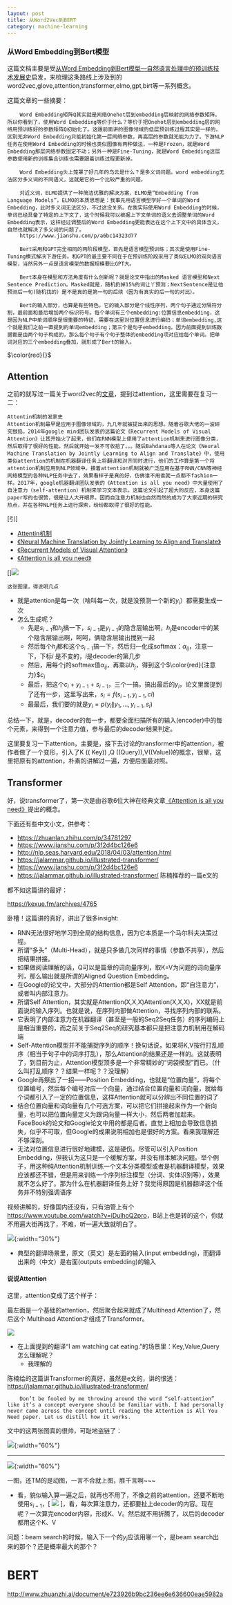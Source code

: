 ```yaml
---
layout: post
title: 从Word2Vec到BERT
category: machine-learning
---
```



### 从Word Embedding到Bert模型

这篇文档主要是受[从Word Embedding到Bert模型—自然语言处理中的预训练技术发展史](http://www.zhuanzhi.ai/document/908b7558689d219ea456210f9aedb9f3)启发，来梳理这条路线上涉及到的word2vec,glove,attention,transformer,elmo,gpt,birt等一系列概念。

这篇文章的一些摘要：

        Word Embedding矩阵Q其实就是网络Onehot层到embedding层映射的网络参数矩阵。所以你看到了，使用Word Embedding等价于什么？等价于把Onehot层到embedding层的网络用预训练好的参数矩阵Q初始化了。这跟前面讲的图像领域的低层预训练过程其实是一样的，区别无非Word Embedding只能初始化第一层网络参数，再高层的参数就无能为力了。下游NLP任务在使用Word Embedding的时候也类似图像有两种做法，一种是Frozen，就是Word Embedding那层网络参数固定不动；另外一种是Fine-Tuning，就是Word Embedding这层参数使用新的训练集合训练也需要跟着训练过程更新掉。

        Word Embedding头上笼罩了好几年的乌云是什么？是多义词问题。word embedding无法区分多义词的不同语义，这就是它的一个比较严重的问题。

        对近义词，ELMO提供了一种简洁优雅的解决方案，ELMO是“Embedding from Language Models”，ELMO的本质思想是：我事先用语言模型学好一个单词的Word Embedding，此时多义词无法区分，不过这没关系。在我实际使用Word Embedding的时候，单词已经具备了特定的上下文了，这个时候我可以根据上下文单词的语义去调整单词的Word Embedding表示，这样经过调整后的Word Embedding更能表达在这个上下文中的具体含义，自然也就解决了多义词的问题了。
        https://www.jianshu.com/p/a6bc14323d77

        Bert采用和GPT完全相同的两阶段模型，首先是语言模型预训练；其次是使用Fine-Tuning模式解决下游任务。和GPT的最主要不同在于在预训练阶段采用了类似ELMO的双向语言模型，当然另外一点是语言模型的数据规模要比GPT大。

        Bert本身在模型和方法角度有什么创新呢？就是论文中指出的Masked 语言模型和Next Sentence Prediction。Masked就是，随机扔掉15%的词让丫预测；NextSentence是让他预测后一句(随机找的）是不是真的是第一句的后续（因为有真实的后一句的对比）。

        Bert的输入部分，也算是有些特色。它的输入部分是个线性序列，两个句子通过分隔符分割，最前面和最后增加两个标识符号。每个单词有三个embedding:位置信息embedding，这是因为NLP中单词顺序是很重要的特征，需要在这里对位置信息进行编码；单词embedding,这个就是我们之前一直提到的单词embedding；第三个是句子embedding，因为前面提到训练数据都是由两个句子构成的，那么每个句子有个句子整体的embedding项对应给每个单词。把单词对应的三个embedding叠加，就形成了Bert的输入。

$\color{red}{}$

## Attention

之前的就写过一篇关于word2vec的[文章](/machine-learning/2018/01/20/rnn-lstm-attention)，提到过attention，这里需要在复习一二：



```
Attentin机制的发家史
Attention机制最早是应用于图像领域的，九几年就被提出来的思想。随着谷歌大佬的一波研究鼓捣，2014年google mind团队发表的这篇论文《Recurrent Models of Visual Attention》让其开始火了起来，他们在RNN模型上使用了attention机制来进行图像分类，然后取得了很好的性能。然后就开始一发不可收拾了。。。随后Bahdanau等人在论文《Neural Machine Translation by Jointly Learning to Align and Translate》中，使用类似attention的机制在机器翻译任务上将翻译和对齐同时进行，他们的工作算是第一个将attention机制应用到NLP领域中。接着attention机制就被广泛应用在基于RNN/CNN等神经网络模型的各种NLP任务中去了，效果看样子是真的好，仿佛谁不用谁就一点都不fashion一样。2017年，google机器翻译团队发表的《Attention is all you need》中大量使用了自注意力（self-attention）机制来学习文本表示。这篇论文引起了超大的反应，本身这篇paper写的也很赞，很是让人大开眼界。因而自注意力机制也自然而然的成为了大家近期的研究热点，并在各种NLP任务上进行探索，纷纷都取得了很好的性能。
```
[引]
- [Attentin机制](https://zhuanlan.zhihu.com/p/35571412)
- [《Neural Machine Translation by Jointly Learning to Align and Translate》](https://arxiv.org/abs/1409.0473)
- [《Recurrent Models of Visual Attention》](https://arxiv.org/abs/1406.6247)
- [《Attention is all you need》](https://arxiv.org/abs/1706.03762)


[]![](/images/20181218/1545111900623.png)


`这张图里，得说明几点`

* 就是attention是每一次（啥叫每一次，就是没预测一个新的$y_i$）都需要生成一次
* 怎么生成呢？
    * 先是$s_{i-1}$和$h_j$搞一下，$s_{i-1}$是$y_{i-1}$的隐含层输出啊，$h_j$是encoder中的某个隐含层输出啊，呵呵，俩隐含层输出搅到一起
    * 然后每个$h_j$都和这个$s_{i-1}$搞一下，然后归一化成softmax：$\alpha_{ij}$，注意一下，下标$i$ 是不变的，$i$是decoder的第几步
    * 然后，用每个j的softmax值$\alpha_{ij}$，再乘以$h_j$，得到这个$\color{red}{注意力}$$c_i$
    * 最后，把这个$c_i$ + $y_{i-1}$ + $s_{i-1}$，三个一搞，搞出最后的$y_i$，论文里面提到了还有一步，这里写出来，$s_i=f(s_{i-1},y_{i-1},ci)$
    * 最最后，我们要的就是$y_i = p( y_i \| y_1, ... , y_{i-1} , s_i )$

总结一下，就是，decoder的每一步，都要全面扫描所有的输入(encoder)中的每个元素，来得到一个注意力值，参与最后的decoder结果判定。    

这里要复习一下attention，主要是，接下去讨论的transformer中的attention，被作者做了一个变形，引入了K (( Key)) ,Q ((Query)),V((Value))的概念，很晕，这里把原有的attention，朴素的讲解过一遍，方便后面最对照。


## Transformer

好，说transformer了，第一次是由谷歌6位大神在经典文章[《Attention is all you need》](https://arxiv.org/abs/1706.03762)提出的概念。

下面还有些中文小文，供参考：
- <https://zhuanlan.zhihu.com/p/34781297>
- <https://www.jianshu.com/p/3f2d4bc126e6>
- <http://nlp.seas.harvard.edu/2018/04/03/attention.html>
- <https://jalammar.github.io/illustrated-transformer/>
- <https://www.jianshu.com/p/3f2d4bc126e6>
- <https://jalammar.github.io/illustrated-transformer/> 陈楠推荐的一篇e文的

都不如这篇讲的最好：

<https://kexue.fm/archives/4765>

卧槽！这篇讲的真好，讲出了很多insight:

* RNN无法很好地学习到全局的结构信息，因为它本质是一个马尔科夫决策过程。
* 所谓“多头”（Multi-Head），就是只多做几次同样的事情（参数不共享），然后把结果拼接。
* 如果做阅读理解的话，Q可以是篇章的词向量序列，取K=V为问题的词向量序列，那么输出就是所谓的Aligned Question Embedding。
* 在Google的论文中，大部分的Attention都是Self Attention，即“自注意力”，或者叫内部注意力。
* 所谓Self Attention，其实就是Attention(X,X,X)Attention(X,X,X)，XX就是前面说的输入序列。也就是说，在序列内部做Attention，寻找序列内部的联系。
* 它表明了内部注意力在机器翻译（甚至是一般的Seq2Seq任务）的序列编码上是相当重要的，而之前关于Seq2Seq的研究基本都只是把注意力机制用在解码端
* Self-Attention模型并不能捕捉序列的顺序！换句话说，如果将K,V按行打乱顺序（相当于句子中的词序打乱），那么Attention的结果还是一样的。这就表明了，到目前为止，Attention模型顶多是一个非常精妙的“词袋模型”而已。（什么叫打乱顺序？？结果一样呢？？没理解）
* Google再祭出了一招——Position Embedding，也就是“位置向量”，将每个位置编号，然后每个编号对应一个向量，通过结合位置向量和词向量，就给每个词都引入了一定的位置信息，这样Attention就可以分辨出不同位置的词了
* 结合位置向量和词向量有几个可选方案，可以把它们拼接起来作为一个新向量，也可以把位置向量定义为跟词向量一样大小，然后两者加起来。FaceBook的论文和Google论文中用的都是后者。直觉上相加会导致信息损失，似乎不可取，但Google的成果说明相加也是很好的方案。看来我理解还不够深刻。
* 无法对位置信息进行很好地建模，这是硬伤。尽管可以引入Position Embedding，但我认为这只是一个缓解方案，并没有根本解决问题。举个例子，用这种纯Attention机制训练一个文本分类模型或者是机器翻译模型，效果应该都还不错，但是用来训练一个序列标注模型（分词、实体识别等），效果就不怎么好了。那为什么在机器翻译任务上好？我觉得原因是机器翻译这个任务并不特别强调语序

视频讲解的，好像国内还没有，只有油管上有个<https://www.youtube.com/watch?v=iDulhoQ2pro>，B站上也是转的这个，你就不用遍大街再找了，不难，听一遍大致就明白了。

![](/images/20181218/1545116998474.png){:width="30%"}

* 典型的翻译场景里，原文（英文）是左面的输入(input embedding)，而翻译出来的（中文）是右面(outputs embedding)的输入

#### 说说Attention

这里，attention变成了这个样子：

最左面是一个基础的attention，然后聚合起来就成了Multihead Attention了，然后这个 Multihead Attention才组成了Transformer。

![](/images/20181218/1545118005270.png)

* 在上面提到的翻译“I am watching cat eating.”的场景里：Key,Value,Query怎么理解呢？
    * 我理解的

陈楠给的这篇讲Transformer的真好，虽然是e文的，讲的恨透：
<https://jalammar.github.io/illustrated-transformer/>

        Don’t be fooled by me throwing around the word “self-attention” like it’s a concept everyone should be familiar with. I had personally never came across the concept until reading the Attention is All You Need paper. Let us distill how it works.

文中的这两张图真的很帅，可耻地盗链了：

![](https://jalammar.github.io/images/t/transformer_decoding_1.gif){:width="60%"} 

---------

![](https://jalammar.github.io/images/t/transformer_decoding_2.gif){:width="60%"}

一图，还TM的是动图，一言不合就上图，胜千言啊~~~
- 看，貌似输入算一遍之后，就再也不用了，不像之前的attention，还要不断地使用$s_{i-1}$，[ ![](/images/20181218/1545132114347.png) ]，看，每次算注意力，还都要扯上decoder的内容。现在呢？一次算完encoder内容，形成K、V。然后就不用折腾了，以后的decoder都用这个K、V

问题：beam search的时候，输入下一个的$y_i$应该用哪一个，是beam search出来的那个？还是概率最大的那个？

BERT
===========
http://www.zhuanzhi.ai/document/e723926b9bc236ee6e636600eae5982a